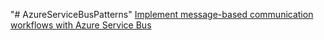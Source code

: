 "# AzureServiceBusPatterns" 
[Implement message-based communication workflows with Azure Service Bus](https://docs.microsoft.com/en-us/learn/modules/implement-message-workflows-with-service-bus/)
